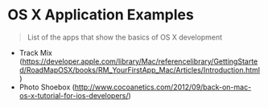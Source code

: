 # OS X Application Examples

> List of the apps that show the basics of OS X development

- Track Mix (https://developer.apple.com/library/Mac/referencelibrary/GettingStarted/RoadMapOSX/books/RM_YourFirstApp_Mac/Articles/Introduction.html)
- Photo Shoebox (http://www.cocoanetics.com/2012/09/back-on-mac-os-x-tutorial-for-ios-developers/)